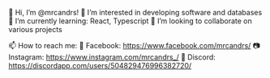   👋 Hi, I’m @mrcandrs!
  👀 I’m interested in developing software and databases
  🌱 I’m currently learning: React, Typescript
  💞️ I’m looking to collaborate on various projects
  
  📫 How to reach me:
  🌌 Facebook: https://www.facebook.com/mrcandrs/
  📷 Instagram: https://www.instagram.com/mrcandrs_/
  👾 Discord: https://discordapp.com/users/504829476996382720/

<!---
mrcandrs/mrcandrs is a ✨ special ✨ repository because its `README.md` (this file) appears on your GitHub profile.
You can click the Preview link to take a look at your changes.
--->
